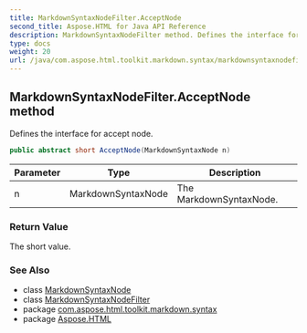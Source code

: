 ```yaml
---
title: MarkdownSyntaxNodeFilter.AcceptNode
second_title: Aspose.HTML for Java API Reference
description: MarkdownSyntaxNodeFilter method. Defines the interface for accept node
type: docs
weight: 20
url: /java/com.aspose.html.toolkit.markdown.syntax/markdownsyntaxnodefilter/acceptnode/
---
```

## MarkdownSyntaxNodeFilter.AcceptNode method

Defines the interface for accept node.

```java
public abstract short AcceptNode(MarkdownSyntaxNode n)
```

| Parameter | Type | Description |
| --- | --- | --- |
| n | MarkdownSyntaxNode | The MarkdownSyntaxNode. |

### Return Value

The short value.

### See Also

* class [MarkdownSyntaxNode](../../markdownsyntaxnode/)
* class [MarkdownSyntaxNodeFilter](../)
* package [com.aspose.html.toolkit.markdown.syntax](../../markdownsyntaxnodefilter/)
* package [Aspose.HTML](../../../)
